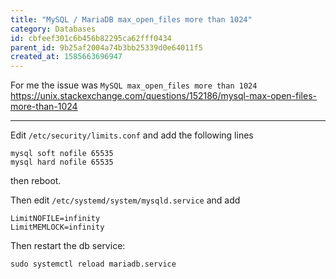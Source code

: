 ```yaml
---
title: "MySQL / MariaDB max_open_files more than 1024"
category: Databases
id: cbfeef301c6b456b82295ca62fff0434
parent_id: 9b25af2004a74b3bb25339d0e64011f5
created_at: 1585663696947
---
```


For me the issue was `MySQL max_open_files more than 1024`
https://unix.stackexchange.com/questions/152186/mysql-max-open-files-more-than-1024

---

Edit `/etc/security/limits.conf` and add the following lines

```
mysql soft nofile 65535
mysql hard nofile 65535
```

then reboot.

Then edit `/etc/systemd/system/mysqld.service` and add

```
LimitNOFILE=infinity
LimitMEMLOCK=infinity
```

Then restart the db service:

```
sudo systemctl reload mariadb.service
```

    
